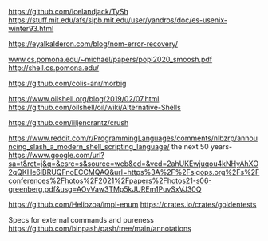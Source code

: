 https://github.com/Icelandjack/TySh
https://stuff.mit.edu/afs/sipb.mit.edu/user/yandros/doc/es-usenix-winter93.html


https://eyalkalderon.com/blog/nom-error-recovery/

www.cs.pomona.edu/~michael/papers/popl2020_smoosh.pdf
http://shell.cs.pomona.edu/

https://github.com/colis-anr/morbig

https://www.oilshell.org/blog/2019/02/07.html
https://github.com/oilshell/oil/wiki/Alternative-Shells

https://github.com/liljencrantz/crush

https://www.reddit.com/r/ProgrammingLanguages/comments/nlbzrp/announcing_slash_a_modern_shell_scripting_language/
the next 50 years- https://www.google.com/url?sa=t&rct=j&q=&esrc=s&source=web&cd=&ved=2ahUKEwjuqou4kNHyAhXO2qQKHe6lBRUQFnoECCMQAQ&url=https%3A%2F%2Fsigops.org%2Fs%2Fconferences%2Fhotos%2F2021%2Fpapers%2Fhotos21-s06-greenberg.pdf&usg=AOvVaw3TMp5kJUREm1PuvSxVJ30Q



https://github.com/Heliozoa/impl-enum
https://crates.io/crates/goldentests


Specs for external commands and pureness
https://github.com/binpash/pash/tree/main/annotations
